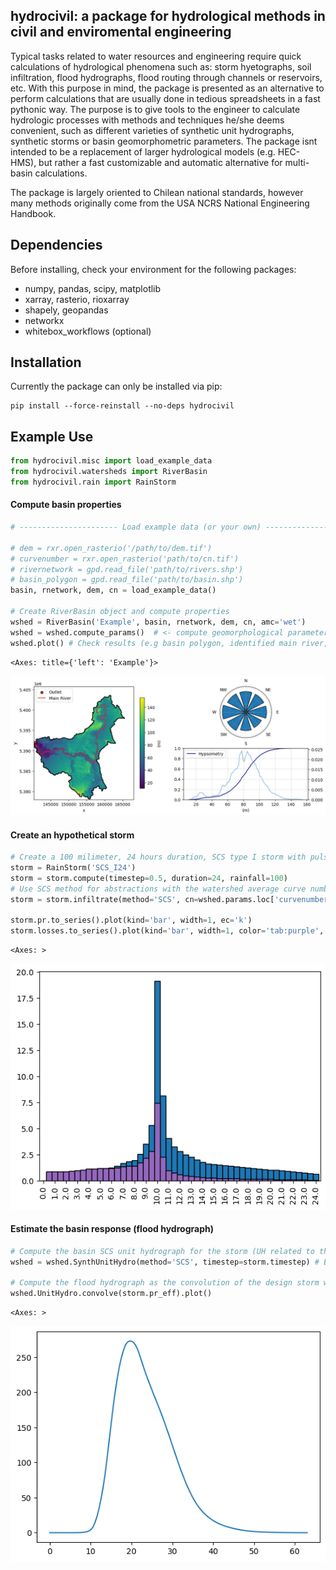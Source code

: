 ## hydrocivil: a package for hydrological methods in civil and enviromental engineering

Typical tasks related to water resources and engineering require quick calculations of hydrological phenomena such as: storm hyetographs, soil infiltration, flood hydrographs, flood routing through channels or reservoirs, etc. With this purpose in mind, the package is presented as an alternative to perform calculations that are usually done in tedious spreadsheets in a fast pythonic way. The purpose is to give tools to the engineer to calculate hydrologic processes with methods and techniques he/she deems convenient, such as different varieties of synthetic unit hydrographs, synthetic storms or basin geomorphometric parameters. The package isnt intended to be a replacement of larger hydrological models (e.g. HEC-HMS), but rather a fast customizable and automatic alternative for multi-basin calculations.

The package is largely oriented to Chilean national standards, however many methods originally come from the USA NCRS National Engineering Handbook.

## Dependencies

Before installing, check your environment for the following packages:

* numpy, pandas, scipy, matplotlib
* xarray, rasterio, rioxarray
* shapely, geopandas
* networkx
* whitebox_workflows (optional)

## Installation

Currently the package can only be installed via pip:

```shell
pip install --force-reinstall --no-deps hydrocivil
```

## Example Use

```python
from hydrocivil.misc import load_example_data
from hydrocivil.watersheds import RiverBasin
from hydrocivil.rain import RainStorm
```

#### Compute basin properties

```python
# ---------------------- Load example data (or your own) --------------------- #

# dem = rxr.open_rasterio('/path/to/dem.tif')
# curvenumber = rxr.open_rasterio('path/to/cn.tif')
# rivernetwork = gpd.read_file('path/to/rivers.shp')
# basin_polygon = gpd.read_file('path/to/basin.shp')
basin, rnetwork, dem, cn = load_example_data()

# Create RiverBasin object and compute properties
wshed = RiverBasin('Example', basin, rnetwork, dem, cn, amc='wet')
wshed = wshed.compute_params()  # <- compute geomorphological parameters (SI units)
wshed.plot() # Check results (e.g basin polygon, identified main river, etc)
```

    <Axes: title={'left': 'Example'}>

 ![png](image/wshed_plot_outputexample.png)

#### Create an hypothetical storm

```python
# Create a 100 milimeter, 24 hours duration, SCS type I storm with pulses every 30 minutes
storm = RainStorm('SCS_I24')
storm = storm.compute(timestep=0.5, duration=24, rainfall=100)
# Use SCS method for abstractions with the watershed average curve number
storm = storm.infiltrate(method='SCS', cn=wshed.params.loc['curvenumber'].item())

storm.pr.to_series().plot(kind='bar', width=1, ec='k')
storm.losses.to_series().plot(kind='bar', width=1, color='tab:purple', ec='k')
```

    <Axes: >

![png](image/example_storm.png)

#### Estimate the basin response (flood hydrograph)

```python
# Compute the basin SCS unit hydrograph for the storm (UH related to the storm timestep)
wshed = wshed.SynthUnitHydro(method='SCS', timestep=storm.timestep) # By default this uses the 484 SCS unit hydrograph. 

# Compute the flood hydrograph as the convolution of the design storm with the unit hydrograph
wshed.UnitHydro.convolve(storm.pr_eff).plot()
```

    <Axes: >

![png](image/example_hydrograph.png)

